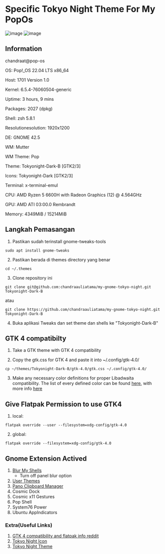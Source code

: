 # Specific Tokyo Night Theme For My PopOs

![image](https://github.com/chandraauliatama/my-gnome-tokyo-night/assets/64741857/036f7c06-d03b-4302-abca-7589ca0023e0)
![image](https://github.com/chandraauliatama/my-gnome-tokyo-night/assets/64741857/f99da353-79d8-4117-b17d-1e00dc8adf18)

## Information

chandraat@pop-os 

OS: Pop!_OS 22.04 LTS x86_64 

Host: 1701 Version 1.0 

Kernel: 6.5.4-76060504-generic 

Uptime: 3 hours, 9 mins 

Packages: 2027 (dpkg) 

Shell: zsh 5.8.1 

Resolutionesolution: 1920x1200 

DE: GNOME 42.5 

WM: Mutter 

WM Theme: Pop 

Theme: Tokyonight-Dark-B [GTK2/3] 

Icons: Tokyonight-Dark [GTK2/3] 

Terminal: x-terminal-emul 

CPU: AMD Ryzen 5 6600H with Radeon Graphics (12) @ 4.564GHz 

GPU: AMD ATI 03:00.0 Rembrandt 

Memory: 4349MiB / 15214MiB 



## Langkah Pemasangan
1. Pastikan sudah terinstall gnome-tweaks-tools
```
sudo apt install gnome-tweaks
```
2. Pastikan berada di themes directory yang benar
```
cd ~/.themes
```
3. Clone repository ini
```
git clone git@github.com:chandraauliatama/my-gnome-tokyo-night.git Tokyonight-Dark-B
```
atau
```
git clone https://github.com/chandraauliatama/my-gnome-tokyo-night.git Tokyonight-Dark-B
```
4. Buka aplikasi Tweaks dan set theme dan shells ke "Tokyonight-Dark-B"

## GTK 4 compatibilty
1. Take a GTK theme with GTK 4 compatibility

2. Copy the gtk.css for GTK 4 and paste it into ~/.config/gtk-4.0/
```
cp ~/themes/Tokyonight-Dark-B/gtk-4.0/gtk.css ~/.config/gtk-4.0/
```
3. Make any necessary color definitions for proper Libadwaita compatibility. The list of every defined color can be found [here](https://gitlab.gnome.org/GNOME/libadwaita/-/blob/main/src/stylesheet/_defaults.scss), with more info [here](https://gnome.pages.gitlab.gnome.org/libadwaita/doc/1.1/named-colors.html)

## Give Flatpak Permission to use GTK4
1. local: 
```
flatpak override --user --filesystem=xdg-config/gtk-4.0
```

2. global: 
```
flatpak override --filesystem=xdg-config/gtk-4.0

```

## Gnome Extension Actived
1. [Blur My Shells](https://extensions.gnome.org/extension/3193/blur-my-shell/)
    - Turn off panel blur option
2. [User Themes](https://extensions.gnome.org/extension/19/user-themes/)
3. [Pano Clipboard Manager](https://extensions.gnome.org/extension/5278/pano/)
4. Cosmic Dock
5. Cosmic x11 Gestures
6. Pop Shell
7. System76 Power
8. Ubuntu AppIndicators


### Extra(Useful Links)
1. [GTK 4 compatibility and flatpak info reddit](https://www.reddit.com/r/unixporn/comments/ts0dj2/gnome_and_they_said_theming_is_dead/)
2. [Tokyo Night Icon](https://www.gnome-look.org/p/1681475)
3. [Tokyo Night Theme](https://www.gnome-look.org/p/1681315)

